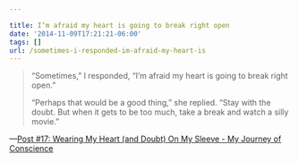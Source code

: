 ```yaml
---

title: I’m afraid my heart is going to break right open
date: '2014-11-09T17:21:21-06:00'
tags: []
url: /sometimes-i-responded-im-afraid-my-heart-is
---
```

<blockquote>“Sometimes,” I responded, “I’m afraid my heart is going to break right open.”

“Perhaps that would be a good thing,” she replied. “Stay with the doubt. But when it gets to be too much, take a break and watch a silly movie.”</blockquote>&#8212;<a href="http://journeyofconscience.net/2014/11/07/post-17-wearing-heart-and-doubt-on-sleeve/##%E2%80%9CSometimes%2C%E2%80%9D+I+responded%2C+%E2%80%9CI%E2%80%99m+afraid+my+heart+is+going+to+break+right+open.%E2%80%9D+%E2%80%9CPerhaps+that+would+be+a+good+thing%2C%E2%80%9D+she+replied.+%E2%80%9CStay+with+the+doubt.+But+when+it+gets+to+be+too+much%2C+take+a+break+and+watch+a+silly+movie.%E2%80%9D" target="_blank">Post #17: Wearing My Heart (and Doubt) On My Sleeve - My Journey of Conscience</a>
